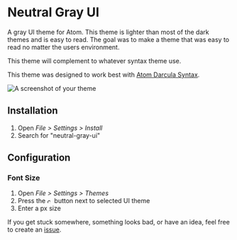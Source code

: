# Neutral Gray UI

A gray UI theme for Atom. This theme is lighter than most of the dark themes and is easy to read. The goal was to make a theme that was easy to read no matter the users environment.

This theme will complement to whatever syntax theme use.

This theme was designed to work best with [Atom Darcula Syntax](https://atom.io/packages/darcula-syntax).


![A screenshot of your theme](https://raw.githubusercontent.com/massivelines/neutral-gray-ui/master/screenshot/screenshot.jpg)

## Installation
  1. Open *File > Settings > Install*
  2. Search for "neutral-gray-ui"

## Configuration

### Font Size
  1. Open *File > Settings > Themes*
  2. Press the <img src="http://www.clipartkid.com/images/28/gear-icon-clip-art-at-clker-com-vector-clip-art-online-royalty-free-rX2jGG-clipart.png" alt="cog" width="12" height="12"/> button next to selected UI theme
  3. Enter a px size

If you get stuck somewhere, something looks bad, or have an idea, feel free to create an [issue](https://github.com/massivelines/neutral-gray-ui/issues/new).
